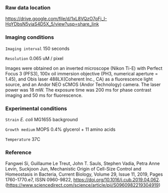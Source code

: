 ### Raw data location
https://drive.google.com/file/d/1xL8VQzO7oFj_I-HoYDbsN5yiaS4D5X_5/view?usp=share_link

### Imaging conditions
`Imaging interval` 150 seconds

`Resolution` 0.065 uM / pixel

Images were obtained on an inverted microscope (Nikon Ti-E) with Perfect Focus 3 (PFS3), 100x oil immersion objective (PH3, numerical aperture = 1.45), and Obis laser 488LX(Coherent Inc., CA) as a fluorescence light source, and an Andor NEO sCMOS (Andor Technology) camera. The laser power was 18 mW. The exposure time was 200 ms for phase contrast imaging and 50 ms for fluorescence.

### Experimental conditions
`Strain` _E. coli_ MG1655 background

`Growth medium` MOPS 0.4% glycerol + 11 amino acids

`Temperature` 37C


### Reference
Fangwei Si, Guillaume Le Treut, John T. Sauls, Stephen Vadia, Petra Anne Levin, Suckjoon Jun,
Mechanistic Origin of Cell-Size Control and Homeostasis in Bacteria,
Current Biology,
Volume 29, Issue 11,
2019,
Pages 1760-1770.e7,
ISSN 0960-9822,
https://doi.org/10.1016/j.cub.2019.04.062.
(https://www.sciencedirect.com/science/article/pii/S0960982219304919)

